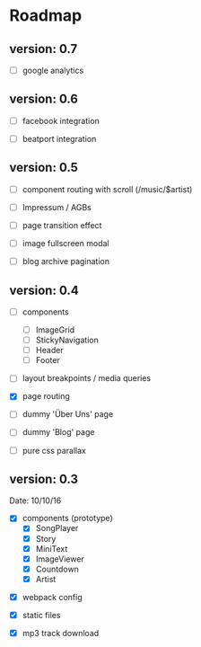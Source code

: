# Roadmap

## version: 0.7
- [ ] google analytics


## version: 0.6
- [ ] facebook integration
- [ ] beatport integration


## version: 0.5
- [ ] component routing with scroll (/music/$artist)
- [ ] Impressum / AGBs
- [ ] page transition effect
- [ ] image fullscreen modal
- [ ] blog archive pagination


## version: 0.4
- [ ] components
    - [ ] ImageGrid
    - [ ] StickyNavigation
    - [ ] Header
    - [ ] Footer
- [ ] layout breakpoints / media queries
- [x] page routing
- [ ] dummy 'Über Uns' page
- [ ] dummy 'Blog' page
- [ ] pure css parallax



## version: 0.3
Date: 10/10/16

- [x] components (prototype)
    - [x] SongPlayer
    - [x] Story
    - [x] MiniText
    - [x] ImageViewer
    - [x] Countdown
    - [x] Artist
* [x] webpack config
* [x] static files
* [x] mp3 track download

